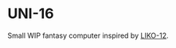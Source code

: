# UNI-16

Small WIP fantasy computer inspired by [LIKO-12](https://github.com/RamiLego4Game/LIKO-12).
